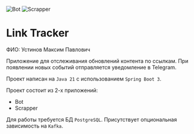 ![Bot](https://github.com/liljarn/tinkoffCourseJava2024/actions/workflows/bot.yml/badge.svg)
![Scrapper](https://github.com/liljarn/tinkoffCourseJava2024/actions/workflows/scrapper.yml/badge.svg)

# Link Tracker

ФИО: Устинов Максим Павлович

Приложение для отслеживания обновлений контента по ссылкам.
При появлении новых событий отправляется уведомление в Telegram.

Проект написан на `Java 21` с использованием `Spring Boot 3`.

Проект состоит из 2-х приложений:
* Bot
* Scrapper

Для работы требуется БД `PostgreSQL`. Присутствует опциональная зависимость на `Kafka`.
